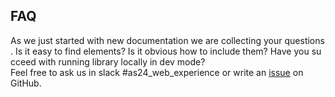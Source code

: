## FAQ

As we just started with new documentation we are collecting your questions. Is it easy to find elements? Is it obvious how to include them? Have you succeed with running library locally in dev mode?  
Feel free to ask us in slack #as24_web_experience or write an <a href="https://github.com/AutoScout24/showcar-ui/issues/new" target="_blank">issue</a> on GitHub.
